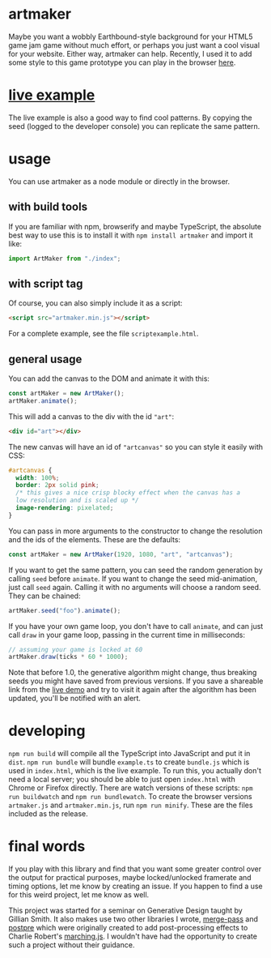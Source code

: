 # artmaker

Maybe you want a wobbly Earthbound-style background for your HTML5 game jam
game without much effort, or perhaps you just want a cool visual for your
website. Either way, artmaker can help. Recently, I used it to add some style
to this game prototype you can play in the browser
[here](https://www.bandaloo.fun/forward/).

# [live example](https://www.bandaloo.fun/art-maker)

The live example is also a good way to find cool patterns. By copying the
seed (logged to the developer console) you can replicate the same pattern.

# usage

You can use artmaker as a node module or directly in the browser.

## with build tools

If you are familiar with npm, browserify and maybe TypeScript, the absolute best
way to use this is to install it with `npm install artmaker` and import it like:

```javascript
import ArtMaker from "./index";
```

## with script tag

Of course, you can also simply include it as a script:

```html
<script src="artmaker.min.js"></script>
```

For a complete example, see the file `scriptexample.html`.

## general usage

You can add the canvas to the DOM and animate it with this:

```javascript
const artMaker = new ArtMaker();
artMaker.animate();
```

This will add a canvas to the div with the id `"art"`:

```html
<div id="art"></div>
```

The new canvas will have an id of `"artcanvas"` so you can style it easily
with CSS:

```css
#artcanvas {
  width: 100%;
  border: 2px solid pink;
  /* this gives a nice crisp blocky effect when the canvas has a
  low resolution and is scaled up */
  image-rendering: pixelated;
}
```

You can pass in more arguments to the constructor to change the resolution
and the ids of the elements. These are the defaults:

```javascript
const artMaker = new ArtMaker(1920, 1080, "art", "artcanvas");
```

If you want to get the same pattern, you can seed the random generation by
calling `seed` before `animate`. If you want to change the seed
mid-animation, just call `seed` again. Calling it with no arguments will
choose a random seed. They can be chained:

```javascript
artMaker.seed("foo").animate();
```

If you have your own game loop, you don't have to call `animate`, and can just
call `draw` in your game loop, passing in the current time in milliseconds:

```javascript
// assuming your game is locked at 60
artMaker.draw(ticks * 60 * 1000);
```

Note that before 1.0, the generative algorithm might change, thus breaking
seeds you might have saved from previous versions. If you save a shareable
link from the [live demo](https://www.bandaloo.fun/art-maker) and try to
visit it again after the algorithm has been updated, you'll be notified with
an alert.

# developing

`npm run build` will compile all the TypeScript into JavaScript and put it in
`dist`. `npm run bundle` will bundle `example.ts` to create `bundle.js` which
is used in `index.html`, which is the live example. To run this, you actually
don't need a local server; you should be able to just open `index.html` with
Chrome or Firefox directly. There are watch versions of these scripts:
`npm run buildwatch` and `npm run bundlewatch`. To create the browser
versions `artmaker.js` and `artmaker.min.js`, run `npm run minify`. These are
the files included as the release.

# final words

If you play with this library and find that you want some greater control
over the output for practical purposes, maybe locked/unlocked framerate and
timing options, let me know by creating an issue. If you happen to find a use
for this weird project, let me know as well.

This project was started for a seminar on Generative Design taught by Gillian
Smith. It also makes use two other libraries I wrote,
[merge-pass](https://www.bandaloo.fun/merge-pass/example.html) and
[postpre](https://www.bandaloo.fun/postpre/example.html) which were
originally created to add post-processing effects to Charlie Robert's
[marching.js](https://charlieroberts.github.io/marching/playground/). I
wouldn't have had the opportunity to create such a project without their
guidance.

